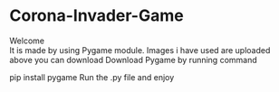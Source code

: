 # Corona-Invader-Game
Welcome  
It is made by using Pygame module. Images i have used are uploaded above you can download
Download Pygame by running command

pip install pygame
Run the .py file and enjoy
